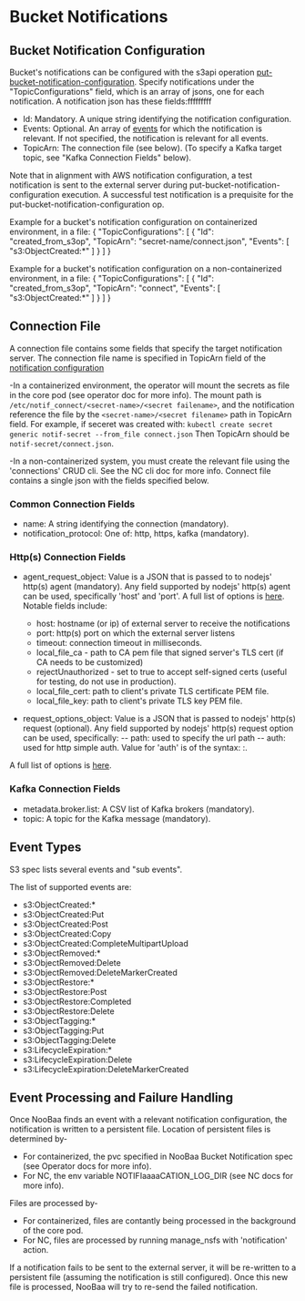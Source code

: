 # Bucket Notifications

## Bucket Notification Configuration

Bucket's notifications can be configured with the s3api operation [put-bucket-notification-configuration](https://awscli.amazonaws.com/v2/documentation/api/latest/reference/s3api/put-bucket-notification-configuration.html).
Specify notifications under the "TopicConfigurations" field, which is an array of jsons, one for each notification.
A notification json has these fields:fffffffff
- Id: Mandatory. A unique string identifying the notification configuration.
- Events: Optional. An array of [events](https://docs.aws.amazon.com/AmazonS3/latest/userguide/notification-how-to-event-types-and-destinations.html) for which the notification is relevant.
          If not specified, the notification is relevant for all events.
- TopicArn: The connection file (see below). (To specify a Kafka target topic, see "Kafka Connection Fields" below).

Note that in alignment with AWS notification configuration, a test notification is sent to the external server during put-bucket-notification-configuration execution.
A successful test notification is a prequisite for the put-bucket-notification-configuration op.

Example for a bucket's notification configuration on containerized environment, in a file:
{
    "TopicConfigurations": [
        {
            "Id": "created_from_s3op",
            "TopicArn": "secret-name/connect.json",
            "Events": [
                "s3:ObjectCreated:*"
            ]
        }
    ]
}

Example for a bucket's notification configuration on a non-containerized environment, in a file:
{
    "TopicConfigurations": [
        {
            "Id": "created_from_s3op",
            "TopicArn": "connect",
            "Events": [
                "s3:ObjectCreated:*"
            ]
        }
    ]
}

## Connection File
A connection file contains some fields that specify the target notification server.
The connection file name is specified in TopicArn field of the [notification configuration](https://awscli.amazonaws.com/v2/documentation/api/latest/reference/s3api/put-bucket-notification-configuration.html)

-In a containerized environment, the operator will mount the secrets as file in the core pod (see operator doc for more info).
The mount path is `/etc/notif_connect/<secret-name>/<secret failename>`, and the notification reference the file by the `<secret-name>/<secret filename>` path in TopicArn field.
For example, if seceret was created with:
`kubectl create secret generic notif-secret --from_file connect.json`
Then TopicArn should be `notif-secret/connect.json`.

-In a non-containerized system, you must create the relevant file using the 'connections' CRUD cli.
See the NC cli doc for more info.
Connect file contains a single json with the fields specified below.

### Common Connection Fields
- name: A string identifying the connection (mandatory).
- notification_protocol: One of: http, https, kafka (mandatory).

### Http(s) Connection Fields
- agent_request_object: Value is a JSON that is passed to to nodejs' http(s) agent (mandatory).
Any field supported by nodejs' http(s) agent can be used, specifically 'host' and 'port'.
A full list of options is [here](https://nodejs.org/docs/latest-v22.x/api/http.html#new-agentoptions).
Notable fields include:
    - host: hostname (or ip) of external server to receive the notifications
    - port: http(s) port on which the external server listens
    - timeout: connection timeout in milliseconds.
    - local_file_ca - path to CA pem file that signed server's TLS cert (if CA needs to be customized)
    - rejectUnauthorized - set to true to accept self-signed certs (useful for testing, do not use in production).
    - local_file_cert: path to client's private TLS certificate PEM file.
    - local_file_key: path to client's private TLS key PEM file.

- request_options_object: Value is a JSON that is passed to nodejs' http(s) request (optional).
Any field supported by nodejs' http(s) request option can be used, specifically:
-- path: used to specify the url path
-- auth: used for http simple auth. Value for 'auth' is of the syntax: <name>:<passowrd>.

A full list of options is [here](https://nodejs.org/docs/latest-v22.x/api/http.html#httprequesturl-options-callback).

### Kafka Connection Fields
- metadata.broker.list: A CSV list of Kafka brokers (mandatory).
- topic: A topic for the Kafka message (mandatory).

## Event Types
S3 spec lists several events and "sub events".

The list of supported events are:

- s3:ObjectCreated:*
- s3:ObjectCreated:Put
- s3:ObjectCreated:Post
- s3:ObjectCreated:Copy
- s3:ObjectCreated:CompleteMultipartUpload
- s3:ObjectRemoved:*
- s3:ObjectRemoved:Delete
- s3:ObjectRemoved:DeleteMarkerCreated
- s3:ObjectRestore:*
- s3:ObjectRestore:Post
- s3:ObjectRestore:Completed
- s3:ObjectRestore:Delete
- s3:ObjectTagging:*
- s3:ObjectTagging:Put
- s3:ObjectTagging:Delete
- s3:LifecycleExpiration:*
- s3:LifecycleExpiration:Delete
- s3:LifecycleExpiration:DeleteMarkerCreated

## Event Processing and Failure Handling
Once NooBaa finds an event with a relevant notification configuration, the notification
is written to a persistent file.
Location of persistent files is determined by-
- For containerized, the pvc specified in NooBaa Bucket Notification spec (see Operator docs for more info).
- For NC, the env variable NOTIFIaaaaCATION_LOG_DIR (see NC docs for more info).

Files are processed by-
- For containerized, files are contantly being processed in the background of the core pod.
- For NC, files are processed by running manage_nsfs with 'notification' action.

If a notification fails to be sent to the external server, it will be re-written to a persistent file (assuming the
notification is still configured).
Once this new file is processed, NooBaa will try to re-send the failed notification.
